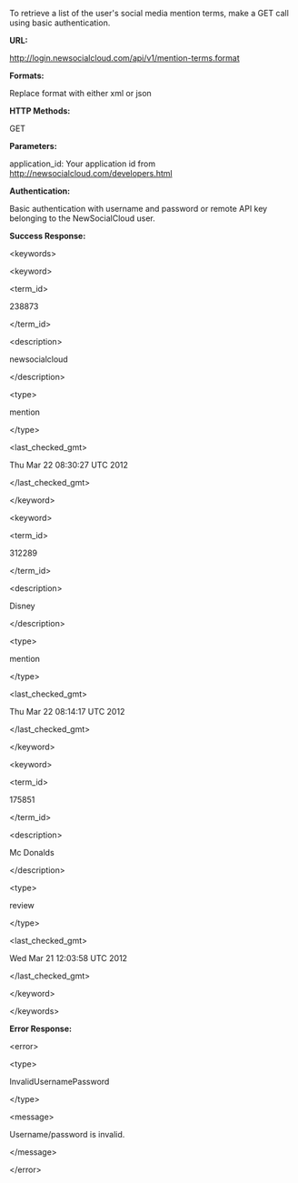 To retrieve a list of the user's social media mention terms, make a GET call using basic authentication.

**URL:**

http://login.newsocialcloud.com/api/v1/mention-terms.format

**Formats:**

Replace format with either xml or json

**HTTP Methods:**

GET

**Parameters:**

application\_id: Your application id from http://newsocialcloud.com/developers.html

**Authentication:**

Basic authentication with username and password or remote API key belonging to the NewSocialCloud user.

**Success Response:**

<?xml version="1.0" encoding="UTF-8"?>


&lt;keywords&gt;


> 

&lt;keyword&gt;


> > 

<term\_id>

238873

</term\_id>


> > 

&lt;description&gt;

newsocialcloud

&lt;/description&gt;


> > 

&lt;type&gt;

mention

&lt;/type&gt;


> > 

<last\_checked\_gmt>

Thu Mar 22 08:30:27 UTC 2012

</last\_checked\_gmt>



> 

&lt;/keyword&gt;


> 

&lt;keyword&gt;


> > 

<term\_id>

312289

</term\_id>


> > 

&lt;description&gt;

Disney

&lt;/description&gt;


> > 

&lt;type&gt;

mention

&lt;/type&gt;


> > 

<last\_checked\_gmt>

Thu Mar 22 08:14:17 UTC 2012

</last\_checked\_gmt>



> 

&lt;/keyword&gt;


> 

&lt;keyword&gt;


> > 

<term\_id>

175851

</term\_id>


> > 

&lt;description&gt;

Mc Donalds

&lt;/description&gt;


> > 

&lt;type&gt;

review

&lt;/type&gt;


> > 

<last\_checked\_gmt>

Wed Mar 21 12:03:58 UTC 2012

</last\_checked\_gmt>



> 

&lt;/keyword&gt;




&lt;/keywords&gt;



**Error Response:**



&lt;error&gt;




&lt;type&gt;

InvalidUsernamePassword

&lt;/type&gt;




&lt;message&gt;

Username/password is invalid.

&lt;/message&gt;




&lt;/error&gt;

